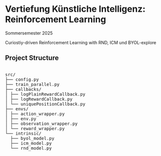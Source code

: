 # Vertiefung Künstliche Intelligenz: Reinforcement Learning
Sommersemester 2025

Curiostiy-driven Reinforcement Learning with RND, ICM und BYOL-explore

## Project Structure

<pre> 
src/ 
├── config.py 
├── train_parallel.py
├── callbacks/ 
│ ├── logPlainRewardCallback.py 
│ ├── logRewardCallback.py 
│ └── uniquePositionCallback.py 
├── envs/ 
│ ├── action_wrapper.py 
│ ├── env.py 
│ ├── observation_wrapper.py 
│ └── reward_wrapper.py 
└── intrinsic/ 
  ├── byol_model.py 
  ├── icm_model.py 
  └── rnd_model.py 
 </pre>